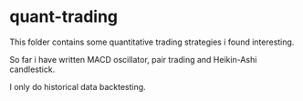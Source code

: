 # quant-trading

This folder contains some quantitative trading strategies i found interesting.

So far i have written MACD oscillator, pair trading and Heikin-Ashi candlestick.

I only do historical data backtesting.


